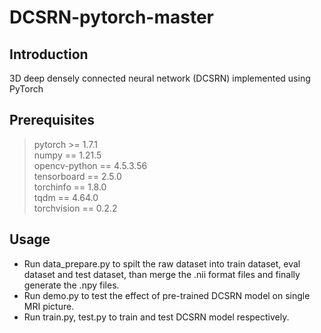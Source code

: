 # DCSRN-pytorch-master

## Introduction
3D deep densely connected neural network (DCSRN) implemented using PyTorch

## Prerequisites
> pytorch >= 1.7.1  
> numpy == 1.21.5  
> opencv-python == 4.5.3.56  
> tensorboard == 2.5.0  
> torchinfo == 1.8.0  
> tqdm == 4.64.0  
> torchvision == 0.2.2  
 
## Usage
- Run data_prepare.py to spilt the raw dataset into train dataset, eval dataset and test dataset, than merge the .nii format files and finally generate the .npy files.
- Run demo.py to test the effect of pre-trained DCSRN model on single MRI picture.
- Run train.py, test.py to train and test DCSRN model respectively.
